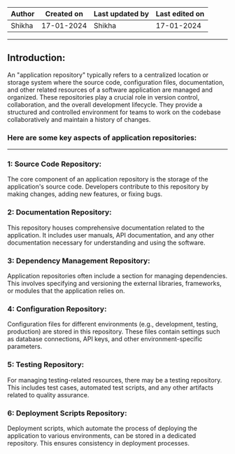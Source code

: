 | Author |	Created on | Last updated by | Last edited on |
|--------|-------------|-----------------|----------------|
| Shikha | 17-01-2024 | Shikha    |   17-01-2024 |

-------------------------------------------------------------------------------------------------------------------------------------------------
## Introduction:
   An "application repository" typically refers to a centralized location or storage system where the source code, configuration files, 
   documentation, and other related resources of a software application are managed and organized. These repositories play a crucial role in 
   version control, collaboration, and the overall development lifecycle. They provide a structured and controlled environment for teams to work 
   on the codebase collaboratively and maintain a history of changes.

###  Here are some key aspects of application repositories:

-------------------------------------------------------------------------------------------------------------------------------------------------

### 1: Source Code Repository:

  The core component of an application repository is the storage of the application's source code. Developers contribute to this repository by 
  making changes, adding new features, or fixing bugs.

### 2: Documentation Repository:

  This repository houses comprehensive documentation related to the application. It includes user manuals, API documentation, and any other 
  documentation necessary for understanding and using the software.
  
### 3: Dependency Management Repository:

   Application repositories often include a section for managing dependencies. This involves specifying and versioning the external libraries, 
   frameworks, or modules that the application relies on.
  
### 4: Configuration Repository:

   Configuration files for different environments (e.g., development, testing, production) are stored in this repository. These files contain 
   settings such as database connections, API keys, and other environment-specific parameters.
   
### 5: Testing Repository:

   For managing testing-related resources, there may be a testing repository. This includes test cases, automated test scripts, and any other 
   artifacts related to quality assurance.
   
 ### 6: Deployment Scripts Repository:

   Deployment scripts, which automate the process of deploying the application to various environments, can be stored in a dedicated 
   repository. This ensures consistency in deployment processes.

    
